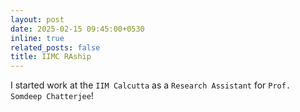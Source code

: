 ```yaml
---
layout: post
date: 2025-02-15 09:45:00+0530
inline: true
related_posts: false
title: IIMC RAship
---
```


I started work at the `IIM Calcutta` as a `Research Assistant` for `Prof. Somdeep Chatterjee`!
